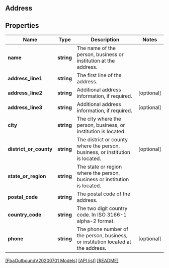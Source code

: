 ## Address

## Properties

Name | Type | Description | Notes
------------ | ------------- | ------------- | -------------
**name** | **string** | The name of the person, business or institution at the address. |
**address_line1** | **string** | The first line of the address. |
**address_line2** | **string** | Additional address information, if required. | [optional]
**address_line3** | **string** | Additional address information, if required. | [optional]
**city** | **string** | The city where the person, business, or institution is located. |
**district_or_county** | **string** | The district or county where the person, business, or institution is located. | [optional]
**state_or_region** | **string** | The state or region where the person, business or institution is located. |
**postal_code** | **string** | The postal code of the address. |
**country_code** | **string** | The two digit country code. In ISO 3166-1 alpha-2 format. |
**phone** | **string** | The phone number of the person, business, or institution located at the address. | [optional]

[[FbaOutboundV20200701 Models]](../) [[API list]](../../Api) [[README]](../../../README.md)
